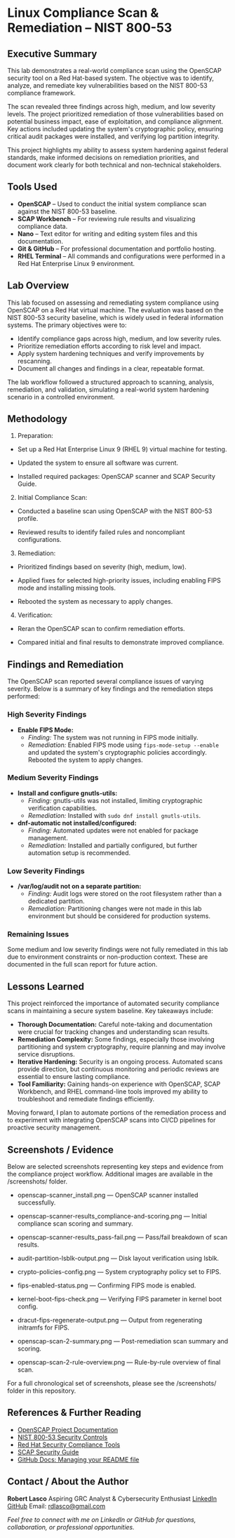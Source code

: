 # Linux Compliance Scan & Remediation – NIST 800-53

## Executive Summary

This lab demonstrates a real-world compliance scan using the OpenSCAP security tool on a Red Hat-based system. The objective was to identify, analyze, and remediate key vulnerabilities based on the NIST 800-53 compliance framework.

The scan revealed three findings across high, medium, and low severity levels. The project prioritized remediation of those vulnerabilities based on potential business impact, ease of exploitation, and compliance alignment. Key actions included updating the system's cryptographic policy, ensuring critical audit packages were installed, and verifying log partition integrity.

This project highlights my ability to assess system hardening against federal standards, make informed decisions on remediation priorities, and document work clearly for both technical and non-technical stakeholders.


## Tools Used

- **OpenSCAP** – Used to conduct the initial system compliance scan against the NIST 800-53 baseline.
- **SCAP Workbench** – For reviewing rule results and visualizing compliance data.
- **Nano** – Text editor for writing and editing system files and this documentation.
- **Git & GitHub** – For professional documentation and portfolio hosting.
- **RHEL Terminal** – All commands and configurations were performed in a Red Hat Enterprise Linux 9 environment.


## Lab Overview

This lab focused on assessing and remediating system compliance using OpenSCAP on a Red Hat virtual machine. The evaluation was based on the NIST 800-53 security baseline, which is widely used in federal information systems. The primary objectives were to:

- Identify compliance gaps across high, medium, and low severity rules.
- Prioritize remediation efforts according to risk level and impact.
- Apply system hardening techniques and verify improvements by rescanning.
- Document all changes and findings in a clear, repeatable format.

The lab workflow followed a structured approach to scanning, analysis, remediation, and validation, simulating a real-world system hardening scenario in a controlled environment.


## Methodology
1. Preparation:

  - Set up a Red Hat Enterprise Linux 9 (RHEL 9) virtual machine for testing.

  - Updated the system to ensure all software was current.

  - Installed required packages: OpenSCAP scanner and SCAP Security Guide.

2. Initial Compliance Scan:

  - Conducted a baseline scan using OpenSCAP with the NIST 800-53 profile.

  - Reviewed results to identify failed rules and noncompliant configurations.

3. Remediation:

  - Prioritized findings based on severity (high, medium, low).

  - Applied fixes for selected high-priority issues, including enabling FIPS mode and installing missing tools.

  - Rebooted the system as necessary to apply changes.

4. Verification:

  - Reran the OpenSCAP scan to confirm remediation efforts.

  - Compared initial and final results to demonstrate improved compliance.


## Findings and Remediation

The OpenSCAP scan reported several compliance issues of varying severity. Below is a summary of key findings and the remediation steps performed:

### High Severity Findings
- **Enable FIPS Mode:** 
  - *Finding:* The system was not running in FIPS mode initially. 
  - *Remediation:* Enabled FIPS mode using `fips-mode-setup --enable` and updated the system's cryptographic policies accordingly. Rebooted the system to apply changes.

### Medium Severity Findings
- **Install and configure gnutls-utils:**
  - *Finding:* gnutls-utils was not installed, limiting cryptographic verification capabilities. 
  - *Remediation:* Installed with `sudo dnf install gnutls-utils`.
- **dnf-automatic not installed/configured:** 
  - *Finding:* Automated updates were not enabled for package management. 
  - *Remediation:* Installed and partially configured, but further automation setup is recommended.

### Low Severity Findings
- **/var/log/audit not on a separate partition:**
  - *Finding:* Audit logs were stored on the root filesystem rather than a dedicated partition. 
  - *Remediation:* Partitioning changes were not made in this lab environment but should be considered for production systems.

### Remaining Issues
Some medium and low severity findings were not fully remediated in this lab due to environment constraints or non-production context. These are documented in the full scan report for future action.


## Lessons Learned

This project reinforced the importance of automated security compliance scans in maintaining a secure system baseline. Key takeaways include:

- **Thorough Documentation:** Careful note-taking and documentation were crucial for tracking changes and understanding scan results.
- **Remediation Complexity:** Some findings, especially those involving partitioning and system cryptography, require planning and may involve service disruptions.
- **Iterative Hardening:** Security is an ongoing process. Automated scans provide direction, but continuous monitoring and periodic reviews are essential to ensure lasting compliance.
- **Tool Familiarity:** Gaining hands-on experience with OpenSCAP, SCAP Workbench, and RHEL command-line tools improved my ability to troubleshoot and remediate findings efficiently.

Moving forward, I plan to automate portions of the remediation process and to experiment with integrating OpenSCAP scans into CI/CD pipelines for proactive security management.


## Screenshots / Evidence

Below are selected screenshots representing key steps and evidence from the compliance project workflow. Additional images are available in the /screenshots/ folder.

  - openscap-scanner_install.png — OpenSCAP scanner installed successfully.

  - openscap-scanner-results_compliance-and-scoring.png — Initial compliance scan scoring and summary.

  - openscap-scanner-results_pass-fail.png — Pass/fail breakdown of scan results.

  - audit-partition-lsblk-output.png — Disk layout verification using lsblk.

  - crypto-policies-config.png — System cryptography policy set to FIPS.

  - fips-enabled-status.png — Confirming FIPS mode is enabled.

  - kernel-boot-fips-check.png — Verifying FIPS parameter in kernel boot config.

  - dracut-fips-regenerate-output.png — Output from regenerating initramfs for FIPS.

  - openscap-scan-2-summary.png — Post-remediation scan summary and scoring.

  - openscap-scan-2-rule-overview.png — Rule-by-rule overview of final scan.

For a full chronological set of screenshots, please see the /screenshots/ folder in this repository.



## References & Further Reading
- [OpenSCAP Project Documentation](https://www.open-scap.org/resources/documentation/)
- [NIST 800-53 Security Controls](https://csrc.nist.gov/publications/detail/sp/800-53/rev-5/final)
- [Red Hat Security Compliance Tools](https://access.redhat.com/documentation/en-us/red_hat_enterprise_linux/9/html/security_hardening/index)
- [SCAP Security Guide](https://www.open-scap.org/security-policies/scap-security-guide/)
- [GitHub Docs: Managing your README file](https://docs.github.com/en/github/creating-cloning-and-archiving-repositories/about-readmes)


## Contact / About the Author

**Robert Lasco** 
Aspiring GRC Analyst & Cybersecurity Enthusiast 
[LinkedIn](https://www.linkedin.com/in/robertdlasco/) 
[GitHub](https://github.com/rdlasco) 
Email: rdlasco@gmail.com

*Feel free to connect with me on LinkedIn or GitHub for questions, collaboration, or professional opportunities.*

